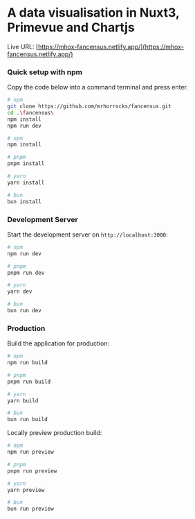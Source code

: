 # A data visualisation in Nuxt3, Primevue and Chartjs

Live URL:
[https://mhox-fancensus.netlify.app/](https://mhox-fancensus.netlify.app/)

### Quick setup with npm

Copy the code below into a command terminal and press enter.

```bash
# npm
git clone https://github.com/mrhorrocks/fancensus.git
cd .\fancensus\
npm install
npm run dev

```

```bash
# npm
npm install

# pnpm
pnpm install

# yarn
yarn install

# bun
bun install
```

### Development Server

Start the development server on `http://localhost:3000`:

```bash
# npm
npm run dev

# pnpm
pnpm run dev

# yarn
yarn dev

# bun
bun run dev
```

### Production

Build the application for production:

```bash
# npm
npm run build

# pnpm
pnpm run build

# yarn
yarn build

# bun
bun run build
```

Locally preview production build:

```bash
# npm
npm run preview

# pnpm
pnpm run preview

# yarn
yarn preview

# bun
bun run preview
```
